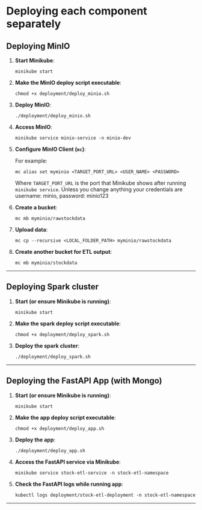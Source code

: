# Deploying each component separately


## Deploying MinIO

1. **Start Minikube**:
    
    ```
    minikube start
    ```

2. **Make the MinIO deploy script executable**:
    
    ```
    chmod +x deployment/deploy_minio.sh
    ```

3. **Deploy MinIO**:
    
    ```
    ./deployment/deploy_minio.sh
    ```

4. **Access MinIO**:
    
    ```
    minikube service minio-service -n minio-dev
    ```

5. **Configure MinIO Client (`mc`)**:

   For example:
   
    ```
    mc alias set myminio <TARGET_PORT_URL> <USER_NAME> <PASSWORD>
    ```
    
   Where `TARGET_PORT_URL` is the port that Minikube shows after running `minikube service`.
   Unless you change anything your credentials are username: minio, password: minio123


6. **Create a bucket**:
    
    ```
    mc mb myminio/rawstockdata
    ```

7. **Upload data**:
    
    ```
    mc cp --recursive <LOCAL_FOLDER_PATH> myminio/rawstockdata
    ```

8. **Create another bucket for ETL output**:
    
    ```
    mc mb myminio/stockdata
    ```

---
## Deploying Spark cluster
1. **Start (or ensure Minikube is running)**:
    
    ```
    minikube start
    ```
2. **Make the spark deploy script executable**:
    
    ```
    chmod +x deployment/deploy_spark.sh
    ```

3. **Deploy the spark cluster**:
    
    ```
    ./deployment/deploy_spark.sh
    ```

---
## Deploying the FastAPI App (with Mongo)

1. **Start (or ensure Minikube is running)**:
    
    ```
    minikube start
    ```

2. **Make the app deploy script executable**:
    
    ```
    chmod +x deployment/deploy_app.sh
    ```

3. **Deploy the app**:
    
    ```
    ./deployment/deploy_app.sh
    ```

4. **Access the FastAPI service via Minikube**:
    
    ```
    minikube service stock-etl-service -n stock-etl-namespace
    ```
5. **Check the FastAPI logs while running app**:
    
    ```
    kubectl logs deployment/stock-etl-deployment -n stock-etl-namespace
    ```

---